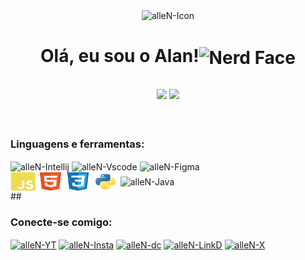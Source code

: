 
<div align="center">
 <img alt="alleN-Icon" height="40%" width="40%" src="https://octodex.github.com/images/spidertocat.png">
 <h1>Olá, eu sou o Alan!<img align="center" src="https://raw.githubusercontent.com/Tarikul-Islam-Anik/Animated-Fluent-Emojis/master/Emojis/Smilies/Nerd%20Face.png" alt="Nerd Face" width="42" height="42" />
 </h1>
</div>
<h2 align="center">
 <img height="160em" src="https://github-readme-stats.vercel.app/api?username=oalleeN&show_icons=true&theme=onedark&include_all_commits=true&count_private=true"/>
 <img height="160em" src="https://github-readme-stats.vercel.app/api/top-langs/?username=oalleeN&layout=compact&langs_count=6&theme=onedark"/>
</h2>
<div style="display: inline_block"><br>
  <h3 align="left"> Linguagens e ferramentas: </h3>
  <img align="center" alt="alleN-Intellij" height="30" width="40" src="https://cdn.jsdelivr.net/gh/devicons/devicon@latest/icons/intellij/intellij-original.svg" />
  <img align="center" alt="alleN-Vscode" height="30" width="40" src="https://cdn.jsdelivr.net/gh/devicons/devicon@latest/icons/vscode/vscode-original.svg" />
  <img align="center" alt="alleN-Figma" height="30" width="40" src="https://cdn.jsdelivr.net/gh/devicons/devicon@latest/icons/figma/figma-original.svg" />
 <div>
  <img align="center" alt="alleN-Js" height="30" width="40" src="https://raw.githubusercontent.com/devicons/devicon/master/icons/javascript/javascript-plain.svg">
  <img align="center" alt="alleN-HTML" height="30" width="40" src="https://raw.githubusercontent.com/devicons/devicon/master/icons/html5/html5-original.svg">
  <img align="center" alt="alleN-CSS" height="30" width="40" src="https://raw.githubusercontent.com/devicons/devicon/master/icons/css3/css3-original.svg">
  <img align="center" alt="alleN-Python" height="30" width="40" src="https://raw.githubusercontent.com/devicons/devicon/master/icons/python/python-original.svg">
  <img align="center" alt="alleN-Java" height="30" width="40" src="https://cdn.jsdelivr.net/gh/devicons/devicon@latest/icons/java/java-original.svg" ">
 </div>
  ##
 
<div> 
  <h3> Conecte-se comigo: </h3>
  <a href="https://www.youtube.com/channel/UCShv5fOOvg7Odd-4hiawpnw" target="_blank"><img align="center" alt="alleN-YT" height="40" width="40" src="https://cdn.discordapp.com/attachments/1206762879278260237/1211030823294468167/youtube.png?ex=65ecb758&is=65da4258&hm=f36306d9177cb66df54a170bbc7370d7f803b5848b37bf8403600b37c4d50e25&" target="_blank"></a>
  <a href="https://instagram.com/itsnotallenn" target="_blank"><img align="center" alt="alleN-Insta" height="40" width="40" src="https://cdn.discordapp.com/attachments/1206762879278260237/1211030823579422770/instagram.png?ex=65ecb758&is=65da4258&hm=73aef9edaaf5f2dcd1f30009a62d48d97e32babc43bb577d7469f49b170e8c09&" target="_blank"></a>
 <a href="https://discord.gg/wagxzStdcR" target="_blank"><img align="center" alt="alleN-dc" height="40" width="40" src="https://cdn.discordapp.com/attachments/1206762879278260237/1211030822958927942/discordia.png?ex=65ecb758&is=65da4258&hm=5a2e0062be4771896729a9dd455fcc0fcc2e701fabb05902c589cc1064e716f3&" target="_blank"></a>
  <a href="https://www.linkedin.com/in/alan-filho-3616a92b7/" target="_blank"><img align="center" alt="alleN-LinkD" height="40" width="40" src="https://cdn.discordapp.com/attachments/1206762879278260237/1211030822669389905/linkedin.png?ex=65ecb757&is=65da4257&hm=e9dfccf139c1c542941595b71c31dda476eb9d8f8b35a66be7eec1fbf5b6d961&" target="_blank"></a>
  <a href="https://twitter.com/itsnotallenn" target="_blank"><img align="center" alt="alleN-X" height="40" width="40" src="https://cdn.discordapp.com/attachments/1206762879278260237/1211030822434512946/twitter.png?ex=65ecb757&is=65da4257&hm=404a233d8461843ff944529416f22576d1cf29262c5757d4a748b46e46d2498a&" target="_blank"></a>

